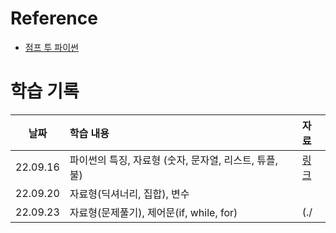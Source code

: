 # Reference
- [점프 투 파이썬](https://wikidocs.net/4307)

# 학습 기록
|날짜|학습 내용|자료|
|:-:|:--|:-|
|22.09.16|파이썬의 특징, 자료형 (숫자, 문자열, 리스트, 튜플, 불)|[링크](./ch0.ipynb)|
|22.09.20|자료형(딕셔너리, 집합), 변수||
|22.09.23|자료형(문제풀기), 제어문(if, while, for)|(./
